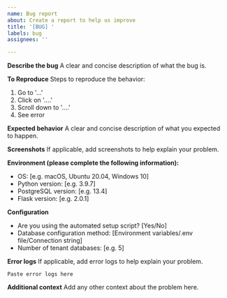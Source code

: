 ```yaml
---
name: Bug report
about: Create a report to help us improve
title: '[BUG] '
labels: bug
assignees: ''

---
```


**Describe the bug**
A clear and concise description of what the bug is.

**To Reproduce**
Steps to reproduce the behavior:
1. Go to '...'
2. Click on '....'
3. Scroll down to '....'
4. See error

**Expected behavior**
A clear and concise description of what you expected to happen.

**Screenshots**
If applicable, add screenshots to help explain your problem.

**Environment (please complete the following information):**
- OS: [e.g. macOS, Ubuntu 20.04, Windows 10]
- Python version: [e.g. 3.9.7]
- PostgreSQL version: [e.g. 13.4]
- Flask version: [e.g. 2.0.1]

**Configuration**
- Are you using the automated setup script? [Yes/No]
- Database configuration method: [Environment variables/.env file/Connection string]
- Number of tenant databases: [e.g. 5]

**Error logs**
If applicable, add error logs to help explain your problem.

```
Paste error logs here
```

**Additional context**
Add any other context about the problem here. 